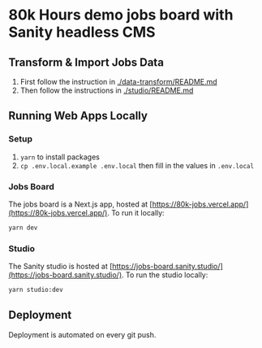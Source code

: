 # 80k Hours demo jobs board with Sanity headless CMS

## Transform & Import Jobs Data

1. First follow the instruction in
   [./data-transform/README.md](./data-transform/README.md)
2. Then follow the instructions in [./studio/README.md](./studio/README.md)

## Running Web Apps Locally

### Setup

1. `yarn` to install packages
2. `cp .env.local.example .env.local` then fill in the values in `.env.local`

### Jobs Board

The jobs board is a Next.js app, hosted at
[https://80k-jobs.vercel.app/](https://80k-jobs.vercel.app/). To run it locally:

```bash
yarn dev
```

### Studio

The Sanity studio is hosted at
[https://jobs-board.sanity.studio/](https://jobs-board.sanity.studio/). To run
the studio locally:

```bash
yarn studio:dev
```

## Deployment

Deployment is automated on every git push.
